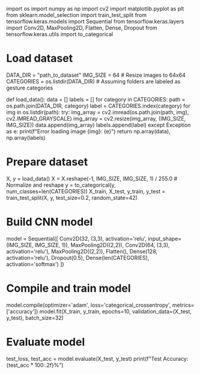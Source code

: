 import os
import numpy as np
import cv2
import matplotlib.pyplot as plt
from sklearn.model_selection import train_test_split
from tensorflow.keras.models import Sequential
from tensorflow.keras.layers import Conv2D, MaxPooling2D, Flatten, Dense, Dropout
from tensorflow.keras.utils import to_categorical

# Load dataset
DATA_DIR = "path_to_dataset"
IMG_SIZE = 64  # Resize images to 64x64
CATEGORIES = os.listdir(DATA_DIR)  # Assuming folders are labeled as gesture categories

def load_data():
    data = []
    labels = []
    for category in CATEGORIES:
        path = os.path.join(DATA_DIR, category)
        label = CATEGORIES.index(category)
        for img in os.listdir(path):
            try:
                img_array = cv2.imread(os.path.join(path, img), cv2.IMREAD_GRAYSCALE)
                img_array = cv2.resize(img_array, (IMG_SIZE, IMG_SIZE))
                data.append(img_array)
                labels.append(label)
            except Exception as e:
                print(f"Error loading image {img}: {e}")
    return np.array(data), np.array(labels)

# Prepare dataset
X, y = load_data()
X = X.reshape(-1, IMG_SIZE, IMG_SIZE, 1) / 255.0  # Normalize and reshape
y = to_categorical(y, num_classes=len(CATEGORIES))
X_train, X_test, y_train, y_test = train_test_split(X, y, test_size=0.2, random_state=42)

# Build CNN model
model = Sequential([
    Conv2D(32, (3,3), activation='relu', input_shape=(IMG_SIZE, IMG_SIZE, 1)),
    MaxPooling2D((2,2)),
    Conv2D(64, (3,3), activation='relu'),
    MaxPooling2D((2,2)),
    Flatten(),
    Dense(128, activation='relu'),
    Dropout(0.5),
    Dense(len(CATEGORIES), activation='softmax')
])

# Compile and train model
model.compile(optimizer='adam', loss='categorical_crossentropy', metrics=['accuracy'])
model.fit(X_train, y_train, epochs=10, validation_data=(X_test, y_test), batch_size=32)

# Evaluate model
test_loss, test_acc = model.evaluate(X_test, y_test)
print(f"Test Accuracy: {test_acc * 100:.2f}%")

